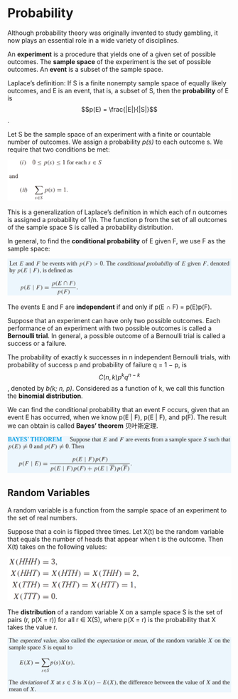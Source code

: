 # Probability

Although probability theory was originally invented to study gambling, it now plays an essential role in a wide variety of disciplines.

An **experiment** is a procedure that yields one of a given set of possible outcomes. The **sample space** of the experiment is the set of possible outcomes. An **event** is a subset of the sample space.

Laplace’s definition: If S is a finite nonempty sample space of equally likely outcomes, and E is an event, that is, a subset of S, then the **probability** of E is $$p(E) = \frac{|E|}{|S|}$$ .

Let S be the sample space of an experiment with a finite or countable number of outcomes. We assign a probability _p\(s\)_ to each outcome s. We require that two conditions be met: 

![](../.gitbook/assets/screen-shot-2018-10-04-at-08.46.03.png)

This is a generalization of Laplace’s definition in which each of n outcomes is assigned a probability of 1/n. The function p from the set of all outcomes of the sample space S is called a probability distribution.

In general, to find the **conditional probability** of E given F, we use F as the sample space:

![](../.gitbook/assets/screen-shot-2018-10-04-at-08.50.35.png)

The events E and F are **independent** if and only if p\(E ∩ F\) = p\(E\)p\(F\).

Suppose that an experiment can have only two possible outcomes. Each performance of an experiment with two possible outcomes is called a **Bernoulli trial**. In general, a possible outcome of a Bernoulli trial is called a success or a failure.

The probability of exactly k successes in n independent Bernoulli trials, with probability of success p and probability of failure q = 1 − p, is $$C(n, k)p^kq^{n-k}$$ , denoted by _b\(k; n, p\)_. Considered as a function of k, we call this function the **binomial distribution**.

We can find the conditional probability that an event F occurs, given that an event E has occurred, when we know p\(E \| F\), p\(E \| F\), and p\(F\). The result we can obtain is called **Bayes’ theorem** 贝叶斯定理.

![](../.gitbook/assets/screen-shot-2018-10-04-at-09.24.53.png)

## Random Variables

A random variable is a function from the sample space of an experiment to the set of real numbers.

Suppose that a coin is flipped three times. Let X\(t\) be the random variable that equals the number of heads that appear when t is the outcome. Then X\(t\) takes on the following values:

![](../.gitbook/assets/screen-shot-2018-10-04-at-09.36.19.png)

The **distribution** of a random variable X on a sample space S is the set of pairs \(r, p\(X = r\)\) for all r ∈ X\(S\), where p\(X = r\) is the probability that X takes the value r.

![](../.gitbook/assets/screen-shot-2018-10-04-at-09.43.17.png)



